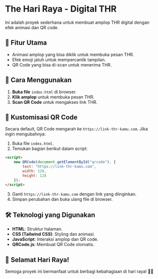 # The Hari Raya - Digital THR

Ini adalah proyek sederhana untuk membuat amplop THR digital dengan efek animasi dan QR code.

## 📌 Fitur Utama
- Animasi amplop yang bisa diklik untuk membuka pesan THR.
- Efek emoji jatuh untuk mempercantik tampilan.
- QR Code yang bisa di-scan untuk menerima THR.

## 📂 Cara Menggunakan
1. **Buka file** `index.html` di browser.
2. **Klik amplop** untuk membuka pesan THR.
3. **Scan QR Code** untuk mengakses link THR.

## 🔧 Kustomisasi QR Code
Secara default, QR Code mengarah ke `https://link-thr-kamu.com`. Jika ingin mengubahnya:

1. Buka file `index.html`.
2. Temukan bagian berikut dalam script:

```html
<script>
    new QRCode(document.getElementById("qrcode"), {
        text: "https://link-thr-kamu.com",
        width: 128,
        height: 128
    });
</script>
```

3. Ganti `https://link-thr-kamu.com` dengan link yang diinginkan.
4. Simpan perubahan dan buka ulang file di browser.

## 🛠 Teknologi yang Digunakan
- **HTML**: Struktur halaman.
- **CSS (Tailwind CSS)**: Styling dan animasi.
- **JavaScript**: Interaksi amplop dan QR code.
- **QRCode.js**: Membuat QR Code otomatis.

## 🎉 Selamat Hari Raya!
Semoga proyek ini bermanfaat untuk berbagi kebahagiaan di hari raya! 🌙✨

